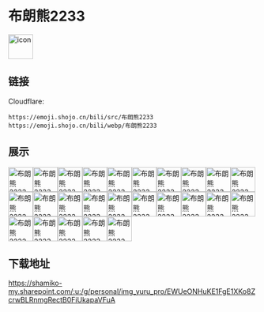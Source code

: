 # 布朗熊2233
<img src="https://emoji.shojo.cn/bili/src/布朗熊2233/icon.png" width="50" height="50" alt="icon">

## 链接
Cloudflare:
```
https://emoji.shojo.cn/bili/src/布朗熊2233
https://emoji.shojo.cn/bili/webp/布朗熊2233
```
## 展示
<img src="https://emoji.shojo.cn/bili/src/布朗熊2233/布朗熊2233-问号.png" width="50" height="50" alt="布朗熊2233-问号"><img src="https://emoji.shojo.cn/bili/src/布朗熊2233/布朗熊2233-无语.png" width="50" height="50" alt="布朗熊2233-无语"><img src="https://emoji.shojo.cn/bili/src/布朗熊2233/布朗熊2233-大感谢.png" width="50" height="50" alt="布朗熊2233-大感谢"><img src="https://emoji.shojo.cn/bili/src/布朗熊2233/布朗熊2233-破防了.png" width="50" height="50" alt="布朗熊2233-破防了"><img src="https://emoji.shojo.cn/bili/src/布朗熊2233/布朗熊2233-好耶.png" width="50" height="50" alt="布朗熊2233-好耶"><img src="https://emoji.shojo.cn/bili/src/布朗熊2233/布朗熊2233-溜了溜了.png" width="50" height="50" alt="布朗熊2233-溜了溜了"><img src="https://emoji.shojo.cn/bili/src/布朗熊2233/布朗熊2233-就这.png" width="50" height="50" alt="布朗熊2233-就这"><img src="https://emoji.shojo.cn/bili/src/布朗熊2233/布朗熊2233-围观.png" width="50" height="50" alt="布朗熊2233-围观"><img src="https://emoji.shojo.cn/bili/src/布朗熊2233/布朗熊2233-AWSL.png" width="50" height="50" alt="布朗熊2233-AWSL"><img src="https://emoji.shojo.cn/bili/src/布朗熊2233/布朗熊2233-点赞.png" width="50" height="50" alt="布朗熊2233-点赞"><img src="https://emoji.shojo.cn/bili/src/布朗熊2233/布朗熊2233-夺笋呐.png" width="50" height="50" alt="布朗熊2233-夺笋呐"><img src="https://emoji.shojo.cn/bili/src/布朗熊2233/布朗熊2233-枯了.png" width="50" height="50" alt="布朗熊2233-枯了"><img src="https://emoji.shojo.cn/bili/src/布朗熊2233/布朗熊2233-真香.png" width="50" height="50" alt="布朗熊2233-真香"><img src="https://emoji.shojo.cn/bili/src/布朗熊2233/布朗熊2233-酸了.png" width="50" height="50" alt="布朗熊2233-酸了"><img src="https://emoji.shojo.cn/bili/src/布朗熊2233/布朗熊2233-吹爆.png" width="50" height="50" alt="布朗熊2233-吹爆"><img src="https://emoji.shojo.cn/bili/src/布朗熊2233/布朗熊2233-可以.png" width="50" height="50" alt="布朗熊2233-可以"><img src="https://emoji.shojo.cn/bili/src/布朗熊2233/布朗熊2233-秀.png" width="50" height="50" alt="布朗熊2233-秀"><img src="https://emoji.shojo.cn/bili/src/布朗熊2233/布朗熊2233-吃瓜.png" width="50" height="50" alt="布朗熊2233-吃瓜"><img src="https://emoji.shojo.cn/bili/src/布朗熊2233/布朗熊2233-有排面.png" width="50" height="50" alt="布朗熊2233-有排面"><img src="https://emoji.shojo.cn/bili/src/布朗熊2233/布朗熊2233-在吗.png" width="50" height="50" alt="布朗熊2233-在吗"><img src="https://emoji.shojo.cn/bili/src/布朗熊2233/布朗熊2233-暗中观察.png" width="50" height="50" alt="布朗熊2233-暗中观察"><img src="https://emoji.shojo.cn/bili/src/布朗熊2233/布朗熊2233-天呐.png" width="50" height="50" alt="布朗熊2233-天呐"><img src="https://emoji.shojo.cn/bili/src/布朗熊2233/布朗熊2233-加油.png" width="50" height="50" alt="布朗熊2233-加油"><img src="https://emoji.shojo.cn/bili/src/布朗熊2233/布朗熊2233-笑发财了.png" width="50" height="50" alt="布朗熊2233-笑发财了"><img src="https://emoji.shojo.cn/bili/src/布朗熊2233/布朗熊2233-累.png" width="50" height="50" alt="布朗熊2233-累">

## 下载地址

https://shamiko-my.sharepoint.com/:u:/g/personal/img_yuru_pro/EWUeONHuKE1FgE1XKo8ZcrwBLRnmgRectB0FiUkapaVFuA